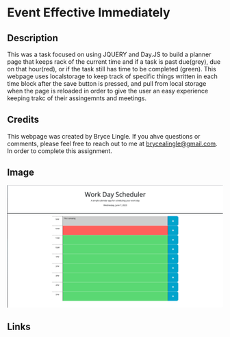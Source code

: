 # Event Effective Immediately

## Description
This was a task focused on using JQUERY and Day.JS to build a planner page that keeps rack of the current time and if a task is past due(grey), due on that hour(red), or if the task still has time to be completed (green). This webpage uses localstorage to keep track of specific things written in each time block after the save button is pressed, and pull from local storage when the page is reloaded in order to give the user an easy experience keeping trakc of their assingemnts and meetings.  

## Credits
This webpage was created by Bryce Lingle. If you ahve questions or comments, please feel free to reach out to me at brycealingle@gmail.com. In order to complete this assignment.

## Image
![](Assets/Screenshot.png)
## Links

